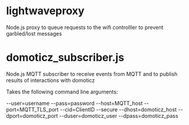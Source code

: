 lightwaveproxy
==============

Node.js proxy to queue requests to the wifi controlller to prevent garbled/lost messages

domoticz_subscriber.js
======================

Node.js MQTT subscriber to receive events from MQTT and to publish results of interactions with domoticz

Takes the following command line arguments:

--user=username
--pass=password
--host=MQTT_host
--port=MQTT_TLS_port
--cid=ClientID
--secure
--dhost=domoticz_host
--dport=domoticz_port
--duser=domoticz_user
--dpass=domoticz_pass

